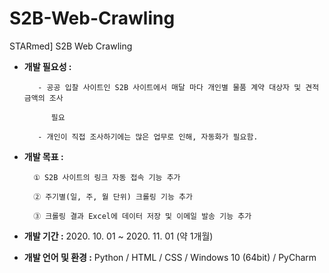 # S2B-Web-Crawling
STARmed] S2B Web Crawling

- **개발 필요성 :**

         - 공공 입찰 사이트인 S2B 사이트에서 매달 마다 개인별 물품 계약 대상자 및 견적금액의 조사

            필요 

         - 개인이 직접 조사하기에는 많은 업무로 인해, 자동화가 필요함. 

- **개발 목표 :**

        ① S2B 사이트의 링크 자동 접속 기능 추가

        ② 주기별(일, 주, 월 단위) 크롤링 기능 추가

        ③ 크롤링 결과 Excel에 데이터 저장 및 이메일 발송 기능 추가

- **개발 기간 :** 2020. 10. 01 ~ 2020. 11. 01 (약 1개월)
- **개발 언어 및 환경 :** Python / HTML / CSS / Windows 10 (64bit) / PyCharm
